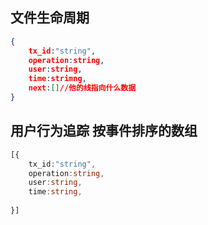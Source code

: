 ## 文件生命周期

```json
{
	tx_id:"string",
	operation:string,
	user:string,
    time:strimng,
	next:[]//他的线指向什么数据
}
```

## 用户行为追踪 按事件排序的数组

```ts
[{
	tx_id:"string",
	operation:string,
	user:string,
    time:string,
	
}]
```


